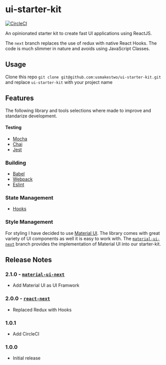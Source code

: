 # ui-starter-kit

[![CircleCI](https://circleci.com/gh/usmakestwo/ui-starter-kit.svg?style=svg)](https://circleci.com/gh/usmakestwo/ui-starter-kit)

An opinionated starter kit to create fast UI applications using ReactJS.

The `next` branch replaces the use of redux with native React Hooks. The code is much slimmer in nature and avoids using JavaScript Classes.

## Usage

Clone this repo `git clone git@github.com:usmakestwo/ui-starter-kit.git` and replace `ui-starter-kit` with your project name

## Features

The following library and tools selections where made to improve and standarize development.

#### Testing

- [Mocha](https://mochajs.org/)
- [Chai](https://www.chaijs.com/)
- [Jest](https://jestjs.io/)

### Building

- [Babel](https://babeljs.io/)
- [Webpack](https://webpack.js.org/)
- [Eslint](https://eslint.org/)


### State Management

- [Hooks](https://reactjs.org/docs/hooks-overview.html)

### Style Management

For styling I have decided to use [Material UI](https://material-ui.com/).
The library comes with great variety of UI components as well it is easy to work with. The [`material-ui-next`](https://github.com/usmakestwo/ui-starter-kit/tree/material-ui-next) branch provides the implementation
of Material UI into our starter-kit.


## Release Notes

### 2.1.0 - [`material-ui-next`](https://github.com/usmakestwo/ui-starter-kit/tree/material-ui-next)
- Add Material UI as UI Framwork

### 2.0.0 - [`react-next`](https://github.com/usmakestwo/ui-starter-kit/tree/react/next)
- Replaced Redux with Hooks

### 1.0.1
- Add CircleCI

### 1.0.0
- Initial release
